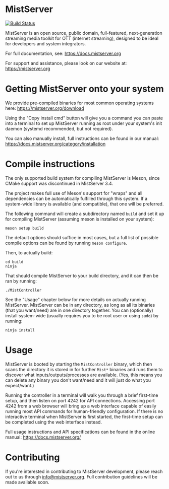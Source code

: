 MistServer
==========

[![Build Status](https://drone.livepeer.fish/api/badges/DDVTECH/mistserver/status.svg?ref=refs/heads/catalyst)](https://drone.livepeer.fish/DDVTECH/mistserver)

MistServer is an open source, public domain, full-featured, next-generation streaming media toolkit for OTT (internet streaming), designed to be ideal for developers and system integrators.

For full documentation, see: https://docs.mistserver.org

For support and assistance, please look on our website at: https://mistserver.org

Getting MistServer onto your system
===================================

We provide pre-compiled binaries for most common operating systems here: https://mistserver.org/download

Using the "Copy install cmd" button will give you a command you can paste into a terminal to set up MistServer running as root under your system's init daemon (systemd recommended, but not required).

You can also manually install, full instructions can be found in our manual: https://docs.mistserver.org/category/installation

Compile instructions
====================

The only supported build system for compiling MistServer is Meson, since CMake support was discontinued in MistServer 3.4.

The project makes full use of Meson's support for "wraps" and all dependencies can be automatically fulfilled through this system. If a system-wide library is available (and compatible), that one will be preferred.

The following command will create a subdirectory named `build` and set it up for compiling MistServer (assuming meson is installed on your system):

```
meson setup build
```

The default options should suffice in most cases, but a full list of possible compile options can be found by running `meson configure`.

Then, to actually build:

```
cd build
ninja
```

That should compile MistServer to your build directory, and it can then be ran by running:

```
./MistController
```

See the "Usage" chapter below for more details on actually running MistServer.
MistServer can be in any directory, as long as all its binaries (that you want/need) are in one directory together.
You can (optionally) install system-wide (usually requires you to be root user or using `sudo`) by running:

```
ninja install
```

Usage
=====

MistServer is booted by starting the `MistController` binary, which then scans the directory it is stored in for further `Mist*` binaries and runs them to discover what inputs/outputs/processes are available. (Yes, this means you can delete any binary you don't want/need and it will just do what you expect/want.)

Running the controller in a terminal will walk you through a brief first-time setup, and then listen on port 4242 for API connections.
Accessing port 4242 from a web browser will bring up a web interface capable of easily running most API commands for human-friendly configuration.
If there is no interactive terminal when MistServer is first started, the first-time setup can be completed using the web interface instead.

Full usage instructions and API specifications can be found in the online manual: https://docs.mistserver.org/

Contributing
============

If you're interested in contributing to MistServer development, please reach out to us through info@mistserver.org. Full contribution guidelines will be made available soon.

